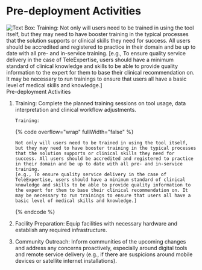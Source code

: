 # Pre-deployment Activities

![Text Box: Training:&#x20;
Not only will users need to be trained in using the tool itself, but they may need to have booster training in the typical processes that the solution supports or clinical skills they need for success. All users should be accredited and registered to practice in their domain and be up to date with all pre- and in-service training.
\[e.g., To ensure quality service delivery in the case of TeleExpertise, users should have a minimum standard of clinical knowledge and skills to be able to provide quality information to the expert for them to base their clinical recommendation on. It may be necessary to run trainings to ensure that users all have a basic level of medical skills and knowledge.\]](file:///C:/Users/vhenri01/AppData/Local/Temp/msohtmlclip1/01/clip_image001.png)Pre-deployment Activities

1.  Training: Complete the planned training sessions on tool usage, data interpretation and clinical workflow adjustments.

    ```
    Training: 
    ```

    {% code overflow="wrap" fullWidth="false" %}
    ```
    Not only will users need to be trained in using the tool itself, but they may need to have booster training in the typical processes that the solution supports or clinical skills they need for success. All users should be accredited and registered to practice in their domain and be up to date with all pre- and in-service training.
    [e.g., To ensure quality service delivery in the case of TeleExpertise, users should have a minimum standard of clinical knowledge and skills to be able to provide quality information to the expert for them to base their clinical recommendation on. It may be necessary to run trainings to ensure that users all have a basic level of medical skills and knowledge.]

    ```
    {% endcode %}
2. Facility Preparation: Equip facilities with necessary hardware and establish any required infrastructure.
3. Community Outreach: Inform communities of the upcoming changes and address any concerns proactively, especially around digital tools and remote service delivery (e.g., if there are suspicions around mobile devices or satellite internet installations).
